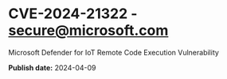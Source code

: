 # CVE-2024-21322 - secure@microsoft.com

Microsoft Defender for IoT Remote Code Execution Vulnerability

**Publish date:** 2024-04-09
